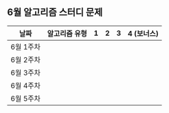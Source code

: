 ## 6월 알고리즘 스터디 문제

|날짜|알고리즘 유형|1|2|3|4 (보너스)|
|:---:|:---:|:---:|:---:|:---:|:---:|
|6월 1주차||||||
|6월 2주차||||||
|6월 3주차||||||
|6월 4주차||||||
|6월 5주차||||||
